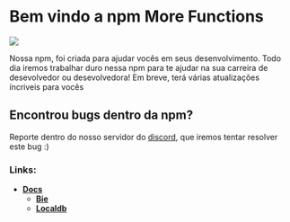 
# Bem vindo a npm **More Functions**
![](https://cdn.discordapp.com/attachments/780850865186668584/947212059022589972/More-Functions__1_-removebg-preview.png)

Nossa npm, foi criada para ajudar vocês em seus desenvolvimento. Todo dia iremos trabalhar duro nessa npm para te ajudar na sua carreira de desevolvedor ou desevolvedora!
Em breve, terá várias atualizações íncriveis para vocês

## Encontrou bugs dentro da npm?
Reporte dentro do nosso servidor do [discord](https://discord.gg/5juMcDSYfN), que iremos tentar resolver este bug :)

### Links:

- **[Docs](https://github.com/jhonaswitow/more-functions/tree/main/docs)**
  - **[Bie](https://github.com/jhonaswitow/more-functions/blob/main/docs/bie.md)**
  - **[Localdb](https://github.com/jhonaswitow/more-functions/blob/main/docs/db.md)**
